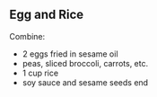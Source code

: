 ## Egg and Rice

Combine:

- 2 eggs fried in sesame oil
- peas, sliced broccoli, carrots, etc.
- 1 cup rice
- soy sauce and sesame seeds
end